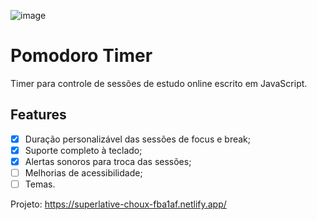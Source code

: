 ![image](https://github.com/DiogoBnfr/pomodoro-timer-js/assets/111098897/f34b1057-6a54-431d-bfd3-eab1633b82fc)
# Pomodoro Timer
Timer para controle de sessões de estudo online escrito em JavaScript.
## Features
- [x] Duração personalizável das sessões de focus e break;
- [x] Suporte completo à teclado;
- [x] Alertas sonoros para troca das sessões;
- [ ] Melhorias de acessibilidade;
- [ ] Temas.

Projeto: https://superlative-choux-fba1af.netlify.app/
